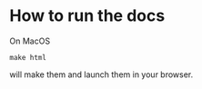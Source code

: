 # How to run the docs


On MacOS

```
make html
```

will make them and launch them in your browser.
